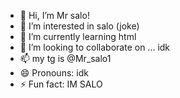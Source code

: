 - 👋 Hi, I’m Mr salo!
- 👀 I’m interested in salo (joke)
- 🌱 I’m currently learning html
- 💞️ I’m looking to collaborate on ... idk
- 📫 my tg is @Mr_salo1
- 😄 Pronouns: idk
- ⚡ Fun fact: IM SALO

<!---
Mrsalo11/Mrsalo11 is a ✨ special ✨ repository because its `README.md` (this file) appears on your GitHub profile.
You can click the Preview link to take a look at your changes.
--->

